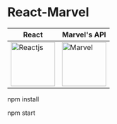 # React-Marvel


| React  | Marvel's API |
| ------------- | ------------- |
| [<img src="https://cdn-images-1.medium.com/max/1468/1*kt9otqHk14BZIMNruiG0BA.png" title="Reactjs" width=100>](https://reactjs.org/)  | [<img src="https://upload.wikimedia.org/wikipedia/commons/thumb/0/04/MarvelLogo.svg/2000px-MarvelLogo.svg.png" title="Marvel" width=100>](https://developer.marvel.com/)  |

npm install  

npm start
